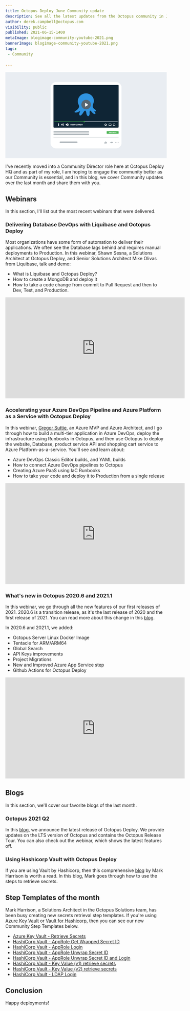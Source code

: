 ```yaml
---
title: Octopus Deploy June Community update
description: See all the latest updates from the Octopus community in June 2021
author: derek.campbell@octopus.com
visibility: public
published: 2021-06-15-1400
metaImage: blogimage-community-youtube-2021.png
bannerImage: blogimage-community-youtube-2021.png
tags:
 - Community

---
```


![Community Image](blogimage-community-youtube-2021.png)

I've recently moved into a Community Director role here at Octopus Deploy HQ and as part of my role, I am hoping to engage the community better as our Community is essential, and in this blog, we cover Community updates over the last month and share them with you.

## Webinars

In this section, I'll list out the most recent webinars that were delivered.

### Delivering Database DevOps with Liquibase and Octopus Deploy

Most organizations have some form of automation to deliver their applications. We often see the Database lags behind and requires manual deployments to Production. In this webinar, Shawn Sesna, a Solutions Architect at Octopus Deploy, and Senior Solutions Architect Mike Olivas from Liquibase, talk and demo:

- What is Liquibase and Octopus Deploy?
- How to create a MongoDB and deploy it
- How to take a code change from commit to Pull Request and then to Dev, Test, and Production.

<iframe width="560" height="315" src="https://www.youtube.com/embed/1nrxnF4LxGw" frameborder="0" allowfullscreen></iframe>

### Accelerating your Azure DevOps Pipeline and Azure Platform as a Service with Octopus Deploy

In this webinar, [Gregor Suttie](https://twitter.com/gregor_suttie), an Azure MVP and Azure Architect, and I go through how to build a multi-tier application in Azure DevOps, deploy the infrastructure using Runbooks in Octopus, and then use Octopus to deploy the website, Database, product service API and shopping cart service to Azure Platform-as-a-service. You'll see and learn about:

- Azure DevOps Classic Editor builds, and YAML builds
- How to connect Azure DevOps pipelines to Octopus
- Creating Azure PaaS using IaC Runbooks
- How to take your code and deploy it to Production from a single release

<iframe width="560" height="315" src="https://www.youtube.com/embed/NRwFdpvNYyA" frameborder="0" allowfullscreen></iframe>

### What's new in Octopus 2020.6 and 2021.1

In this webinar, we go through all the new features of our first releases of 2021. 2020.6 is a transition release, as it's the last release of 2020 and the first release of 2021. You can read more about this change in this [blog](https://octopus.com/blog/octopus-release-2021-q1).

In 2020.6 and 2021.1, we added:

- Octopus Server Linux Docker Image
- Tentacle for ARM/ARM64
- Global Search
- API Keys improvements
- Project Migrations
- New and Improved Azure App Service step
- Github Actions for Octopus Deploy

<iframe width="560" height="315" src="https://www.youtube.com/embed/NRwFdpvNYyA" frameborder="0" allowfullscreen></iframe>

## Blogs

In this section, we'll cover our favorite blogs of the last month.

### Octopus 2021 Q2

In this [blog](https://octopus.com/blog/octopus-release-2021-q2), we announce the latest release of Octopus Deploy. We provide updates on the LTS version of Octopus and contains the Octopus Release Tour. You can also check out the webinar, which shows the latest features off.

### Using Hashicorp Vault with Octopus Deploy

If you are using Vault by Hashicorp, then this comprehensive [blog](https://octopus.com/blog/using-hashicorp-vault-with-octopus-deploy) by Mark Harrison is worth a read. In this blog, Mark goes through how to use the steps to retrieve secrets.

## Step Templates of the month

Mark Harrison, a Solutions Architect in the Octopus Solutions team, has been busy creating new secrets retrieval step templates. If you're using [Azure Key Vault](https://azure.microsoft.com/en-au/services/key-vault/) or [Vault for Hashicorp](https://www.vaultproject.io/), then you can see our new Community Step Templates below.

- [Azure Key Vault - Retrieve Secrets](https://library.octopus.com/step-templates/6f59f8aa-b2db-4f7a-b02d-a72c13d386f0/actiontemplate-azure-key-vault-retrieve-secrets)
- [HashiCorp Vault - AppRole Get Wrapped Secret ID](https://library.octopus.com/step-templates/76827264-af27-46d0-913a-e093a4f0db48/actiontemplate-hashicorp-vault-approle-get-wrapped-secret-id)
- [HashiCorp Vault - AppRole Login](https://library.octopus.com/step-templates/e04a9cec-f04a-4da2-849b-1aed0fd408f0/actiontemplate-hashicorp-vault-approle-login)
- [HashiCorp Vault - AppRole Unwrap Secret ID](https://library.octopus.com/step-templates/c1f56030-0bcd-458d-bc70-b4f43ec0d30f/actiontemplate-hashicorp-vault-approle-unwrap-secret-id)
- [HashiCorp Vault - AppRole Unwrap Secret ID and Login](https://library.octopus.com/step-templates/aa113393-e615-40ed-9c5a-f95f471d728f/actiontemplate-hashicorp-vault-approle-unwrap-secret-id-and-login)
- [HashiCorp Vault - Key Value (v1) retrieve secrets](https://library.octopus.com/step-templates/9aab9522-25e0-4539-841c-8b726e6b1520/actiontemplate-hashicorp-vault-key-value-(v1)-retrieve-secrets)
- [HashiCorp Vault - Key Value (v2) retrieve secrets](https://library.octopus.com/step-templates/337f1b67-cdb0-4f33-9e08-6bf804f672d2/actiontemplate-hashicorp-vault-key-value-(v2)-retrieve-secrets)
- [HashiCorp Vault - LDAP Login](https://library.octopus.com/step-templates/de807003-3b05-4649-9af3-11a2c7722b3f/actiontemplate-hashicorp-vault-ldap-login)

## Conclusion

Happy deployments!
